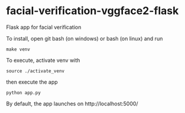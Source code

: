 # facial-verification-vggface2-flask
Flask app for facial verification

To install, open git bash (on windows) or bash (on linux) and run

``` make venv  ``` 

To execute, activate venv with

``` source ./activate_venv  ``` 

then execute the app

``` python app.py ```

By default, the app launches on http://localhost:5000/
